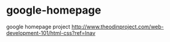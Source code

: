 # google-homepage
google homepage project
http://www.theodinproject.com/web-development-101/html-css?ref=lnav